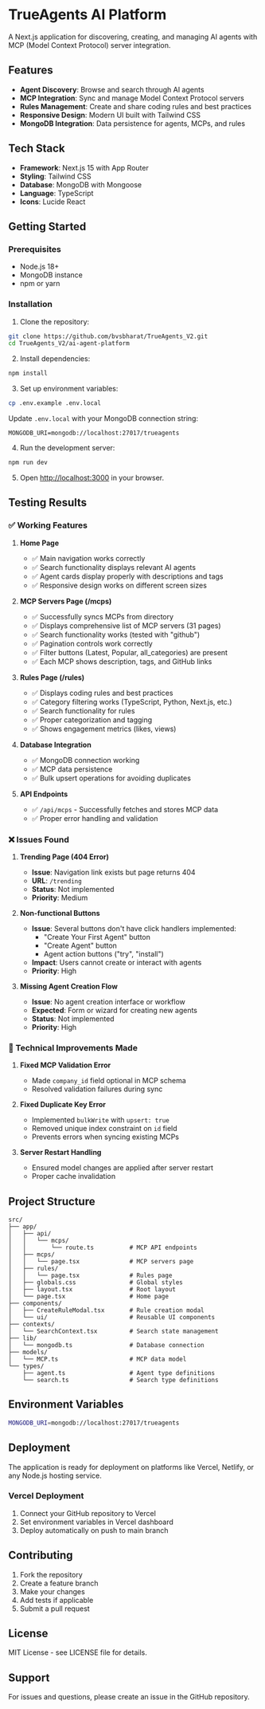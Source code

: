 # TrueAgents AI Platform

A Next.js application for discovering, creating, and managing AI agents with MCP (Model Context Protocol) server integration.

## Features

- **Agent Discovery**: Browse and search through AI agents
- **MCP Integration**: Sync and manage Model Context Protocol servers
- **Rules Management**: Create and share coding rules and best practices
- **Responsive Design**: Modern UI built with Tailwind CSS
- **MongoDB Integration**: Data persistence for agents, MCPs, and rules

## Tech Stack

- **Framework**: Next.js 15 with App Router
- **Styling**: Tailwind CSS
- **Database**: MongoDB with Mongoose
- **Language**: TypeScript
- **Icons**: Lucide React

## Getting Started

### Prerequisites

- Node.js 18+ 
- MongoDB instance
- npm or yarn

### Installation

1. Clone the repository:
```bash
git clone https://github.com/bvsbharat/TrueAgents_V2.git
cd TrueAgents_V2/ai-agent-platform
```

2. Install dependencies:
```bash
npm install
```

3. Set up environment variables:
```bash
cp .env.example .env.local
```

Update `.env.local` with your MongoDB connection string:
```
MONGODB_URI=mongodb://localhost:27017/trueagents
```

4. Run the development server:
```bash
npm run dev
```

5. Open [http://localhost:3000](http://localhost:3000) in your browser.

## Testing Results

### ✅ Working Features

1. **Home Page**
   - ✅ Main navigation works correctly
   - ✅ Search functionality displays relevant AI agents
   - ✅ Agent cards display properly with descriptions and tags
   - ✅ Responsive design works on different screen sizes

2. **MCP Servers Page (/mcps)**
   - ✅ Successfully syncs MCPs from directory
   - ✅ Displays comprehensive list of MCP servers (31 pages)
   - ✅ Search functionality works (tested with "github")
   - ✅ Pagination controls work correctly
   - ✅ Filter buttons (Latest, Popular, all_categories) are present
   - ✅ Each MCP shows description, tags, and GitHub links

3. **Rules Page (/rules)**
   - ✅ Displays coding rules and best practices
   - ✅ Category filtering works (TypeScript, Python, Next.js, etc.)
   - ✅ Search functionality for rules
   - ✅ Proper categorization and tagging
   - ✅ Shows engagement metrics (likes, views)

4. **Database Integration**
   - ✅ MongoDB connection working
   - ✅ MCP data persistence
   - ✅ Bulk upsert operations for avoiding duplicates

5. **API Endpoints**
   - ✅ `/api/mcps` - Successfully fetches and stores MCP data
   - ✅ Proper error handling and validation

### ❌ Issues Found

1. **Trending Page (404 Error)**
   - **Issue**: Navigation link exists but page returns 404
   - **URL**: `/trending`
   - **Status**: Not implemented
   - **Priority**: Medium

2. **Non-functional Buttons**
   - **Issue**: Several buttons don't have click handlers implemented:
     - "Create Your First Agent" button
     - "Create Agent" button
     - Agent action buttons ("try", "install")
   - **Impact**: Users cannot create or interact with agents
   - **Priority**: High

3. **Missing Agent Creation Flow**
   - **Issue**: No agent creation interface or workflow
   - **Expected**: Form or wizard for creating new agents
   - **Status**: Not implemented
   - **Priority**: High

### 🔧 Technical Improvements Made

1. **Fixed MCP Validation Error**
   - Made `company_id` field optional in MCP schema
   - Resolved validation failures during sync

2. **Fixed Duplicate Key Error**
   - Implemented `bulkWrite` with `upsert: true`
   - Removed unique index constraint on `id` field
   - Prevents errors when syncing existing MCPs

3. **Server Restart Handling**
   - Ensured model changes are applied after server restart
   - Proper cache invalidation

## Project Structure

```
src/
├── app/
│   ├── api/
│   │   └── mcps/
│   │       └── route.ts          # MCP API endpoints
│   ├── mcps/
│   │   └── page.tsx              # MCP servers page
│   ├── rules/
│   │   └── page.tsx              # Rules page
│   ├── globals.css               # Global styles
│   ├── layout.tsx                # Root layout
│   └── page.tsx                  # Home page
├── components/
│   ├── CreateRuleModal.tsx       # Rule creation modal
│   └── ui/                       # Reusable UI components
├── contexts/
│   └── SearchContext.tsx         # Search state management
├── lib/
│   └── mongodb.ts                # Database connection
├── models/
│   └── MCP.ts                    # MCP data model
└── types/
    ├── agent.ts                  # Agent type definitions
    └── search.ts                 # Search type definitions
```

## Environment Variables

```bash
MONGODB_URI=mongodb://localhost:27017/trueagents
```

## Deployment

The application is ready for deployment on platforms like Vercel, Netlify, or any Node.js hosting service.

### Vercel Deployment

1. Connect your GitHub repository to Vercel
2. Set environment variables in Vercel dashboard
3. Deploy automatically on push to main branch

## Contributing

1. Fork the repository
2. Create a feature branch
3. Make your changes
4. Add tests if applicable
5. Submit a pull request

## License

MIT License - see LICENSE file for details.

## Support

For issues and questions, please create an issue in the GitHub repository.
